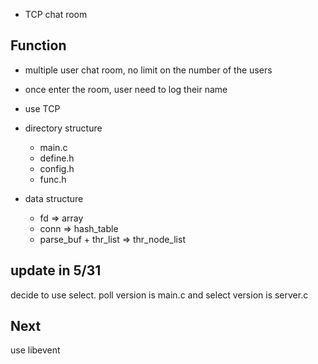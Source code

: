 * TCP chat room
## Function
* multiple user chat room, no limit on the number of the users
* once enter the room, user need to log their name
* use TCP

* directory structure
    * main.c
    * define.h
    * config.h
    * func.h
* data structure
    * fd => array
    * conn => hash_table
    * parse_buf + thr_list => thr_node_list

## update in 5/31
decide to use select.
poll version is main.c and select version is server.c

## Next
use libevent
